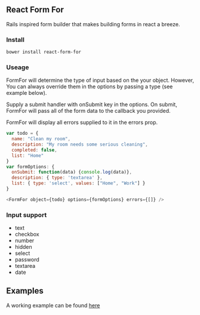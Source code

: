 ## React Form For

Rails inspired form builder that makes building forms in react a breeze.

### Install
```bash
bower install react-form-for
```

### Useage
FormFor will determine the type of input based on the your object. However,
You can always override them in the options by passing a type (see example below).

Supply a submit handler with onSubmit key in the options. On submit, FormFor will pass all of the form data
to the callback you provided.

FormFor will display all errors supplied to it in the errors prop.

```javascript
var todo = {
  name: "Clean my room",
  description: "My room needs some serious cleaning",
  completed: false,
  list: "Home"
}
var formOptions: {
  onSubmit: function(data) {console.log(data)},
  description: { type: 'textarea' },
  list: { type: 'select', values: ["Home", "Work"] }
}

<FormFor object={todo} options={formOptions} errors={[]} />
```

### Input support

- text
- checkbox
- number
- hidden
- select
- password
- textarea
- date


## Examples
A working example can be found [here](./example)
